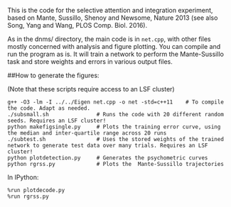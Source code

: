 This is the code for the selective attention and integration experiment, based on Mante,
Sussillo, Shenoy and Newsome, Nature 2013 (see also Song, Yang and Wang, PLOS Comp. Biol.
2016).

As in the dnms/ directory, the main code is in `net.cpp`, with other files
mostly concerned with analysis and figure plotting. You can compile and run the
program as is. It will train a network to perform the Mante-Sussillo task and
store weights and errors in various output files.

##How to generate the figures:

(Note that these scripts require access to an LSF cluster)

    g++ -O3 -lm -I ../../Eigen net.cpp -o net -std=c++11    # To compile the code. Adapt as needed.
    ./subsmall.sh               # Runs the code with 20 different random seeds. Requires an LSF cluster!
    python makefigsingle.py     # Plots the training error curve, using the median and inter-quartile range across 20 runs
    ./subtest.sh                # Uses the stored weights of the trained network to generate test data over many trials. Requires an LSF cluster!
    python plotdetection.py     # Generates the psychometric curves
    python rgrss.py             # Plots the  Mante-Sussillo trajectories



In IPython:

    %run plotdecode.py
    %run rgrss.py

